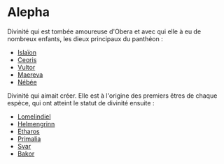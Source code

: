 # Alepha


Divinité qui est tombée amoureuse d'Obera et avec qui elle à eu de nombreux enfants, les dieux principaux du panthéon :
- [Islaïon](/pantheon/islaion.md)
- [Ceoris](/pantheon/ceoris.md)
- [Vultor](/pantheon/vultor.md)
- [Maereva](/pantheon/maereva.md)
- [Nébée](/pantheon/nebee.md)

Divinité qui aimait créer. Elle est à l'origine des premiers êtres de chaque espèce, qui ont atteint le statut de divinité ensuite :

- [Lomelindiel]()
- [Helmengrinn]()
- [Etharos]()
- [Primalia]()
- [Svar]()
- [Bakor]()